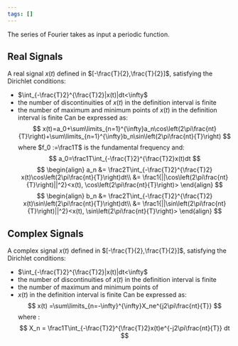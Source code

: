 ```yaml
---
tags: []
---
```

 The series of Fourier takes as input a periodic function.
## Real Signals
A real signal $x(t)$ defined in $[-\frac{T}{2},\frac{T}{2}]$, satisfying the Dirichlet conditions:
- $\int_{-\frac{T}2}^{\frac{T}2}|x(t)|dt<\infty$
- the number of discontinuities of $x(t)$ in the definition interval is finite
- the number of maximum and minimum points of $x(t)$ in the definition interval is finite
Can be expressed as:
$$
x(t)=a_0+\sum\limits_{n=1}^{\infty}a_n\cos\left(2\pi\frac{nt}{T}\right)+\sum\limits_{n=1}^{\infty}b_n\sin\left(2\pi\frac{nt}{T}\right)
$$
where $f_0 :=\frac1T$ is the fundamental frequency and:
$$
a_0=\frac1T\int_{-\frac{T}2}^{\frac{T}2}x(t)dt
$$
$$
\begin{align}
a_n &= \frac2T\int_{-\frac{T}2}^{\frac{T}2} x(t)\cos\left(2\pi\frac{nt}{T}\right)dt\\
&= \frac1{||\cos\left(2\pi\frac{nt}{T}\right)||^2}<x(t), \cos\left(2\pi\frac{nt}{T}\right)>
\end{align}
$$
$$
\begin{align}
b_n &= \frac2T\int_{-\frac{T}2}^{\frac{T}2} x(t)\sin\left(2\pi\frac{nt}{T}\right)dt\\
&= \frac1{||\sin\left(2\pi\frac{nt}{T}\right)||^2}<x(t), \sin\left(2\pi\frac{nt}{T}\right)>
\end{align}
$$
## Complex Signals
A complex signal $x(t)$ defined in $[-\frac{T}{2},\frac{T}{2}]$, satisfying the Dirichlet conditions:
- $\int_{-\frac{T}2}^{\frac{T}2}|x(t)|dt<\infty$
- the number of discontinuities of $x(t)$ in the definition interval is finite
- the number of maximum and minimum points of
- $x(t)$ in the definition interval is finite
Can be expressed as:
$$
x(t) =\sum\limits_{n=-\infty}^{\infty}X_ne^{j2\pi\frac{nt}{T}}
$$
where :
$$
X_n = \frac1T\int_{-\frac{T}2}^{\frac{T}2}x(t)e^{-j2\pi\frac{nt}{T}} dt
$$